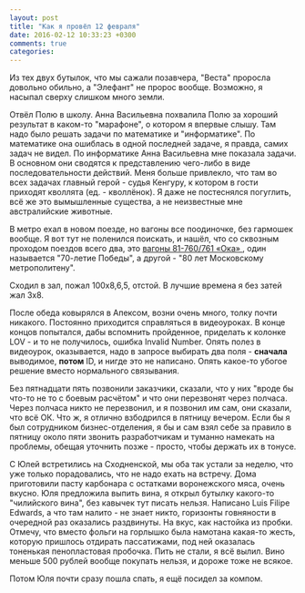 ```yaml
---
layout: post
title: "Как я провёл 12 февраля"
date: 2016-02-12 10:33:23 +0300
comments: true
categories: 
---
```

Из тех двух бутылок, что мы сажали позавчера, "Веста" проросла довольно обильно, а "Элефант" не пророс вообще. Возможно, я насыпал сверху слишком много земли.

Отвёл Полю в школу. Анна Васильевна похвалила Полю за хороший результат в каком-то "марафоне", о котором я впервые слышу. Там надо было решать задачи по математике и "информатике". По математике она ошиблась в одной последней задаче, я правда, самих задач не видел. По информатике Анна Васильевна мне показала задачи. В основном они сводятся к представлению чего-либо в виде последовательности действий. Меня больше привлекло, что там во всех задачах главный герой - судья Кенгуру, к котором в гости приходят кволлята (ед. - кволлёнок). Я даже не постеснялся погуглить, всё же это вымышленные существа, а не неизвестные мне австралийские животные.

В метро ехал в новом поезде, но вагоны все поодиночке, без гармошек вообще. Я вот тут не поленился поискать, и нашёл, что со сквозным проходом поездов всего два, это [вагоны 81-760/761 «Ока» ](https://ru.wikipedia.org/wiki/%D0%9E%D0%BA%D0%B0_(%D0%B2%D0%B0%D0%B3%D0%BE%D0%BD_%D0%BC%D0%B5%D1%82%D1%80%D0%BE)), один называется "70-летие Победы", а другой - "80 лет Московскому метрополитену".

Сходил в зал, пожал 100х8,6,5, отстой. В лучшие времена я без затей жал 3х8.

После обеда ковырялся в Апексом, возни очень много, толку почти никакого. Постоянно приходится справляться в видеоуроках. В конце концов попытался, дабы вспомнить пройденное, приделать к колонке LOV - и то не получилось, ошибка Invalid Number. Опять полез в видеоурок, оказывается, надо в запросе выбирать два поля - **сначала** выводимое, **потом** ID, и нигде это не написано. Опять какое-то убогое решение вместо нормального связывания.

Без пятнадцати пять позвонили заказчики, сказали, что у них "вроде бы что-то не то с боевым расчётом" и что они перезвонят через полчаса. Через полчаса никто не перезвонил, и я позвонил им сам, они сказали, что всё ОК. Что ж, я отлично взбодрился в пятницу вечером. Если бы я был сотрудником бизнес-отделения, я бы и сам взял себе за правило в пятницу около пяти звонить разработчикам и туманно намекать на проблемы, обещая уточнить позже - просто, чтобы держать их в тонусе.

С Юлей встретились на Сходненской, мы оба так устали за неделю, что уже только порадовались, что не надо ехать на встречу. Дома приготовили пасту карбонара с остатками воронежского мяса, очень вкусно. Юля предложила выпить вина, я открыл бутылку какого-то "чилийского вина", без кавычек тут писать нельзя. Написано Luis Filipe Edwards, а что там налито - не знает никто, горизонты говняности в очередной раз оказались раздвинуты. На вкус, как настойка из пробки. Отмечу, что вместо фольги на горлышко была намотана какая-то жесть, которую пришлось отдирать пассатижами, под ней оказалась тоненькая пенопластовая пробочка. Пить не стали, я всё вылил. Вино меньше 500 рублей вообще покупать нельзя, и дороже тоже не всякое.

Потом Юля почти сразу пошла спать, я ещё посидел за компом.